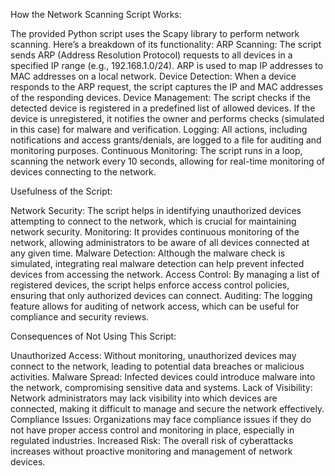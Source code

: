 How the Network Scanning Script Works:

The provided Python script uses the Scapy library to perform network scanning. Here’s a breakdown of its functionality:
ARP Scanning: The script sends ARP (Address Resolution Protocol) requests to all devices in a specified IP range (e.g., 192.168.1.0/24). ARP is used to map IP addresses to MAC addresses on a local network.
Device Detection: When a device responds to the ARP request, the script captures the IP and MAC addresses of the responding devices.
Device Management: The script checks if the detected device is registered in a predefined list of allowed devices. If the device is unregistered, it notifies the owner and performs checks (simulated in this case) for malware and verification.
Logging: All actions, including notifications and access grants/denials, are logged to a file for auditing and monitoring purposes.
Continuous Monitoring: The script runs in a loop, scanning the network every 10 seconds, allowing for real-time monitoring of devices connecting to the network.

Usefulness of the Script:

Network Security: The script helps in identifying unauthorized devices attempting to connect to the network, which is crucial for maintaining network security.
Monitoring: It provides continuous monitoring of the network, allowing administrators to be aware of all devices connected at any given time.
Malware Detection: Although the malware check is simulated, integrating real malware detection can help prevent infected devices from accessing the network.
Access Control: By managing a list of registered devices, the script helps enforce access control policies, ensuring that only authorized devices can connect.
Auditing: The logging feature allows for auditing of network access, which can be useful for compliance and security reviews.

Consequences of Not Using This Script:

Unauthorized Access: Without monitoring, unauthorized devices may connect to the network, leading to potential data breaches or malicious activities.
Malware Spread: Infected devices could introduce malware into the network, compromising sensitive data and systems.
Lack of Visibility: Network administrators may lack visibility into which devices are connected, making it difficult to manage and secure the network effectively.
Compliance Issues: Organizations may face compliance issues if they do not have proper access control and monitoring in place, especially in regulated industries.
Increased Risk: The overall risk of cyberattacks increases without proactive monitoring and management of network devices.


